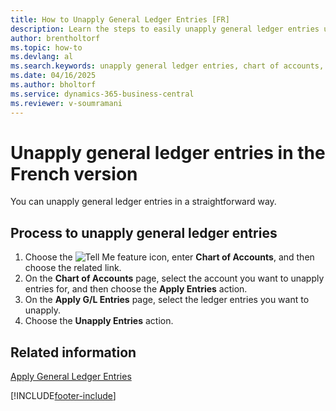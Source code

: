 ```yaml
---
title: How to Unapply General Ledger Entries [FR]
description: Learn the steps to easily unapply general ledger entries using the Chart of Accounts feature in Business Central.
author: brentholtorf
ms.topic: how-to
ms.devlang: al
ms.search.keywords: unapply general ledger entries, chart of accounts, unapply entries, French version
ms.date: 04/16/2025
ms.author: bholtorf
ms.service: dynamics-365-business-central
ms.reviewer: v-soumramani
---
```


# Unapply general ledger entries in the French version

You can unapply general ledger entries in a straightforward way.  

## Process to unapply general ledger entries  

1. Choose the ![Tell Me feature](../../media/ui-search/search_small.png "Tell me what you want to do") icon, enter **Chart of Accounts**, and then choose the related link.  
1. On the **Chart of Accounts** page, select the account you want to unapply entries for, and then choose the **Apply Entries** action.  
1. On the **Apply G/L Entries** page, select the ledger entries you want to unapply.  
1. Choose the **Unapply Entries** action.  

## Related information

[Apply General Ledger Entries](how-to-apply-general-ledger-entries.md)

[!INCLUDE[footer-include](../../includes/footer-banner.md)]
